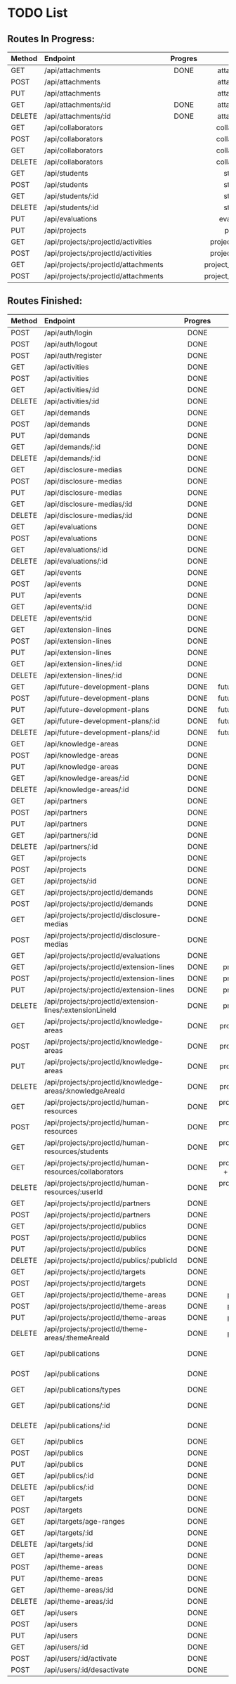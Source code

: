 # TODO List

## Routes In Progress:

| Method           | Endpoint                                                   | Progres     | Table                                           |
|:-----------------|:-----------------------------------------------------------|:-----------:|:-----------------------------------------------:|
| GET              | /api/attachments                                           | DONE        | attachments                                     |
| POST             | /api/attachments                                           |             | attachments                                     |   -- como salvar os anexos (attachments)
| PUT              | /api/attachments                                           |             | attachments                                     |   -- como salvar os anexos (attachments)
| GET              | /api/attachments/:id                                       | DONE        | attachments                                     |
| DELETE           | /api/attachments/:id                                       | DONE        | attachments                                     |
| GET              | /api/collaborators                                         |             | collaborators                                   |
| POST             | /api/collaborators                                         |             | collaborators                                   |
| GET              | /api/collaborators                                         |             | collaborators                                   |
| DELETE           | /api/collaborators                                         |             | collaborators                                   |
| GET              | /api/students                                              |             | students                                        |
| POST             | /api/students                                              |             | students                                        |
| GET              | /api/students/:id                                          |             | students                                        |
| DELETE           | /api/students/:id                                          |             | students                                        |
| PUT              | /api/evaluations                                           |             | evaluations                                     |
| PUT              | /api/projects                                              |             | projects                                        |
| GET              | /api/projects/:projectId/activities                        |             | project_activities                              |
| POST             | /api/projects/:projectId/activities                        |             | project_activities                              |
| GET              | /api/projects/:projectId/attachments                       |             | project_attachments                             |
| POST             | /api/projects/:projectId/attachments                       |             | project_attachments                             |

## Routes Finished:

| Method           | Endpoint                                                   | Progres     | Table                                           |
|:-----------------|:-----------------------------------------------------------|:-----------:|:-----------------------------------------------:|
| POST             | /api/auth/login                                            | DONE        |                                                 |
| POST             | /api/auth/logout                                           | DONE        |                                                 |
| POST             | /api/auth/register                                         | DONE        |                                                 |
| GET              | /api/activities                                            | DONE        | ativities                                       |
| POST             | /api/activities                                            | DONE        | ativities                                       |
| GET              | /api/activities/:id                                        | DONE        | ativities                                       |
| DELETE           | /api/activities/:id                                        | DONE        | ativities                                       |
| GET              | /api/demands                                               | DONE        | demands                                         |
| POST             | /api/demands                                               | DONE        | demands                                         |
| PUT              | /api/demands                                               | DONE        | demands                                         |
| GET              | /api/demands/:id                                           | DONE        | demands                                         |
| DELETE           | /api/demands/:id                                           | DONE        | demands                                         |
| GET              | /api/disclosure-medias                                     | DONE        | disclosure-medias                               |
| POST             | /api/disclosure-medias                                     | DONE        | disclosure-medias                               |
| PUT              | /api/disclosure-medias                                     | DONE        | disclosure-medias                               |
| GET              | /api/disclosure-medias/:id                                 | DONE        | disclosure-medias                               |
| DELETE           | /api/disclosure-medias/:id                                 | DONE        | disclosure-medias                               |
| GET              | /api/evaluations                                           | DONE        | evaluations                                     |
| POST             | /api/evaluations                                           | DONE        | evaluations                                     |
| GET              | /api/evaluations/:id                                       | DONE        | evaluations                                     |
| DELETE           | /api/evaluations/:id                                       | DONE        | evaluations                                     |
| GET              | /api/events                                                | DONE        | events                                          |
| POST             | /api/events                                                | DONE        | events                                          |
| PUT              | /api/events                                                | DONE        | events                                          |
| GET              | /api/events/:id                                            | DONE        | events                                          |
| DELETE           | /api/events/:id                                            | DONE        | events                                          |
| GET              | /api/extension-lines                                       | DONE        | extension_lines                                 |
| POST             | /api/extension-lines                                       | DONE        | extension_lines                                 |
| PUT              | /api/extension-lines                                       | DONE        | extension_lines                                 |
| GET              | /api/extension-lines/:id                                   | DONE        | extension_lines                                 |
| DELETE           | /api/extension-lines/:id                                   | DONE        | extension_lines                                 |
| GET              | /api/future-development-plans                              | DONE        | future_development_plans                        |
| POST             | /api/future-development-plans                              | DONE        | future_development_plans                        |
| PUT              | /api/future-development-plans                              | DONE        | future_development_plans                        |
| GET              | /api/future-development-plans/:id                          | DONE        | future_development_plans                        |
| DELETE           | /api/future-development-plans/:id                          | DONE        | future_development_plans                        |
| GET              | /api/knowledge-areas                                       | DONE        | knowledge_areas                                 |
| POST             | /api/knowledge-areas                                       | DONE        | knowledge_areas                                 |
| PUT              | /api/knowledge-areas                                       | DONE        | knowledge_areas                                 |
| GET              | /api/knowledge-areas/:id                                   | DONE        | knowledge_areas                                 |
| DELETE           | /api/knowledge-areas/:id                                   | DONE        | knowledge_areas                                 |
| GET              | /api/partners                                              | DONE        | partners                                        |
| POST             | /api/partners                                              | DONE        | partners                                        |
| PUT              | /api/partners                                              | DONE        | partners                                        |
| GET              | /api/partners/:id                                          | DONE        | partners                                        |
| DELETE           | /api/partners/:id                                          | DONE        | partners                                        |
| GET              | /api/projects                                              | DONE        | projects                                        |
| POST             | /api/projects                                              | DONE        | projects                                        |
| GET              | /api/projects/:id                                          | DONE        | projects                                        |
| GET              | /api/projects/:projectId/demands                           | DONE        | demands                                         |
| POST             | /api/projects/:projectId/demands                           | DONE        | demands                                         |
| GET              | /api/projects/:projectId/disclosure-medias                 | DONE        | disclosure_medias                               |
| POST             | /api/projects/:projectId/disclosure-medias                 | DONE        | disclosure_medias                               |
| GET              | /api/projects/:projectId/evaluations                       | DONE        | evaluations                                     |
| GET              | /api/projects/:projectId/extension-lines                   | DONE        | project_extension_lines                         |
| POST             | /api/projects/:projectId/extension-lines                   | DONE        | project_extension_lines                         |
| PUT              | /api/projects/:projectId/extension-lines                   | DONE        | project_extension_lines                         |
| DELETE           | /api/projects/:projectId/extension-lines/:extensionLineId  | DONE        | project_extension_lines                         |
| GET              | /api/projects/:projectId/knowledge-areas                   | DONE        | project_knowledge_areas                         |
| POST             | /api/projects/:projectId/knowledge-areas                   | DONE        | project_knowledge_areas                         |
| PUT              | /api/projects/:projectId/knowledge-areas                   | DONE        | project_knowledge_areas                         |
| DELETE           | /api/projects/:projectId/knowledge-areas/:knowledgeAreaId  | DONE        | project_knowledge_areas                         |
| GET              | /api/projects/:projectId/human-resources                   | DONE        | project_human_resources + users                 |
| POST             | /api/projects/:projectId/human-resources                   | DONE        | project_human_resources + users                 |
| GET              | /api/projects/:projectId/human-resources/students          | DONE        | project_human_resources + users + students      |
| GET              | /api/projects/:projectId/human-resources/collaborators     | DONE        | project_human_resources + users + collaborators |
| DELETE           | /api/projects/:projectId/human-resources/:userId           | DONE        | project_human_resources + users                 |
| GET              | /api/projects/:projectId/partners                          | DONE        | partners                                        |
| POST             | /api/projects/:projectId/partners                          | DONE        | partners                                        |
| GET              | /api/projects/:projectId/publics                           | DONE        | project_publics                                 |
| POST             | /api/projects/:projectId/publics                           | DONE        | project_publics                                 |
| PUT              | /api/projects/:projectId/publics                           | DONE        | project_publics                                 |
| DELETE           | /api/projects/:projectId/publics/:publicId                 | DONE        | project_publics                                 |
| GET              | /api/projects/:projectId/targets                           | DONE        | targets                                         |
| POST             | /api/projects/:projectId/targets                           | DONE        | targets                                         |
| GET              | /api/projects/:projectId/theme-areas                       | DONE        | project_theme_areas                             |
| POST             | /api/projects/:projectId/theme-areas                       | DONE        | project_theme_areas                             |
| PUT              | /api/projects/:projectId/theme-areas                       | DONE        | project_theme_areas                             |
| DELETE           | /api/projects/:projectId/theme-areas/:themeAreaId          | DONE        | project_theme_areas                             |
| GET              | /api/publications                                          | DONE        | publications + attachments                      |
| POST             | /api/publications                                          | DONE        | publications + attachments                      |
| GET              | /api/publications/types                                    | DONE        | publications                                    |
| GET              | /api/publications/:id                                      | DONE        | publications + attachments                      |
| DELETE           | /api/publications/:id                                      | DONE        | publications + attachments                      |
| GET              | /api/publics                                               | DONE        | publics                                         |
| POST             | /api/publics                                               | DONE        | publics                                         |
| PUT              | /api/publics                                               | DONE        | publics                                         |
| GET              | /api/publics/:id                                           | DONE        | publics                                         |
| DELETE           | /api/publics/:id                                           | DONE        | publics                                         |
| GET              | /api/targets                                               | DONE        | targets                                         |
| POST             | /api/targets                                               | DONE        | targets                                         |
| GET              | /api/targets/age-ranges                                    | DONE        | targets                                         |
| GET              | /api/targets/:id                                           | DONE        | targets                                         |
| DELETE           | /api/targets/:id                                           | DONE        | targets                                         |
| GET              | /api/theme-areas                                           | DONE        | theme_areas                                     |
| POST             | /api/theme-areas                                           | DONE        | theme_areas                                     |
| PUT              | /api/theme-areas                                           | DONE        | theme_areas                                     |
| GET              | /api/theme-areas/:id                                       | DONE        | theme_areas                                     |
| DELETE           | /api/theme-areas/:id                                       | DONE        | theme_areas                                     |
| GET              | /api/users                                                 | DONE        | users                                           |
| POST             | /api/users                                                 | DONE        | users                                           |
| PUT              | /api/users                                                 | DONE        | users                                           |
| GET              | /api/users/:id                                             | DONE        | users                                           |
| POST             | /api/users/:id/activate                                    | DONE        | users                                           |
| POST             | /api/users/:id/desactivate                                 | DONE        | users                                           |
